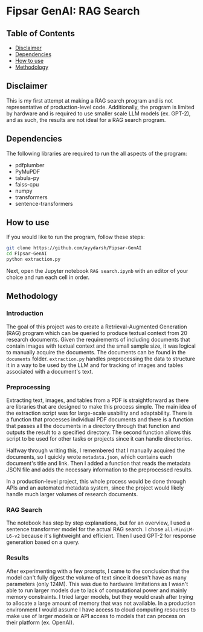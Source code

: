 # Fipsar GenAI: RAG Search

## Table of Contents

- [Disclaimer](#disclaimer)
- [Dependencies](#dependencies)
- [How to use](#how-to-use) 
- [Methodology](#methodology)

## Disclaimer

This is my first attempt at making a RAG search program and is not representative of production-level code. Additionally, the program is limited by hardware and is required to use smaller scale LLM models (ex. GPT-2), and as such, the results are not ideal for a RAG search program.

## Dependencies

The following libraries are required to run the all aspects of the program:

- pdfplumber
- PyMuPDF
- tabula-py
- faiss-cpu
- numpy
- transformers
- sentence-transformers

## How to use

If you would like to run the program, follow these steps:

```sh
git clone https://github.com/ayydarsh/Fipsar-GenAI
cd Fipsar-GenAI
python extraction.py
```

Next, open the Jupyter notebook `RAG search.ipynb` with an editor of your choice and run each cell in order.

## Methodology

### Introduction

The goal of this project was to create a Retrieval-Augmented Generation (RAG) program which can be queried to produce textual context from 20 research documents. Given the requirements of including documents that contain images with textual context and the small sample size, it was logical to manually acquire the documents. The documents can be found in the `documents` folder. `extraction.py` handles preprocessing the data to structure it in a way to be used by the LLM and for tracking of images and tables associated with a document's text.

### Preprocessing

Extracting text, images, and tables from a PDF is straightforward as there are libraries that are designed to make this process simple. The main idea of the extraction script was for large-scale usability and adaptability. There is a function that processes individual PDF documents and there is a function that passes all the documents in a directory through that function and outputs the result to a specified directory. The second function allows this script to be used for other tasks or projects since it can handle directories.

Halfway through writing this, I remembered that I manually acquired the documents, so I quickly wrote `metadata.json`, which contains each document's title and link. Then I added a function that reads the metadata JSON file and adds the necessary information to the preprocessed results. 

In a production-level project, this whole process would be done through APIs and an automated metadata system, since the project would likely handle much larger volumes of research documents.

### RAG Search

The notebook has step by step explanations, but for an overview, I used a sentence transformer model for the actual RAG search. I chose `all-MiniLM-L6-v2` because it's lightweight and efficient. Then I used GPT-2 for response generation based on a query.

### Results

After experimenting with a few prompts, I came to the conclusion that the model can't fully digest the volume of text since it doesn't have as many parameters (only 124M). This was due to hardware limitations as I wasn't able to run larger models due to lack of computational power and mainly memory constraints. I tried larger models, but they would crash after trying to allocate a large amount of memory that was not available. In a production environment I would assume I have access to cloud computing resources to make use of larger models or API access to models that can process on their platform (ex. OpenAI). 